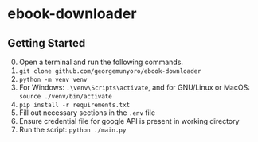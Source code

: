 ﻿# ebook-downloader

## Getting Started
0. Open a terminal and run the following commands.
1. `git clone github.com/georgemunyoro/ebook-downloader`
2. `python -m venv venv`
3. For Windows: `.\venv\Scripts\activate`, and for GNU/Linux or MacOS: `source ./venv/bin/activate`
4. `pip install -r requirements.txt`
5. Fill out necessary sections in the `.env` file
6. Ensure credential file for google API is present in working directory
7. Run the script: `python ./main.py`
